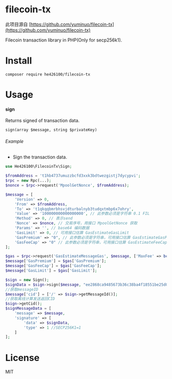 # filecoin-tx 
此项目源自 [https://github.com/yuminuo/filecoin-tx](https://github.com/yuminuo/filecoin-tx)

Filecoin transaction library in PHP(Only for secp256k1).

# Install

```
composer require he426100/filecoin-tx
```

# Usage

#### sign

Returns signed of transaction data.

`sign(array $message, string $privateKey)`

###### Example

* Sign the transaction data.

```php
use He426100\FilecoinTx\Sign;

$fromAddress = 't1hb4737umuzzbcfd3xxk3bdtwezgistj7dycypvi';
$rpc = new Rpc(...);
$nonce = $rpc->request('MpoolGetNonce', $fromAddress);

$message = [
    'Version' => 0,
    'From' => $fromAddress,
    'To' => 't1qkqqbmrbhsvjdturbalnyb3tudqxtmbp6x7ohry',
    'Value' => '100000000000000000', // 此参数必须是字符串 0.1 FIL
    'Method' => 0, // 表示send
    'Nonce' => $nonce, // 交易序号，用接口 MpoolGetNonce 获取
    'Params' => '', // base64 编码数据
    'GasLimit' => 0, // 可用接口估算 GasEstimateGasLimit
    'GasPremium' => "0", // 此参数必须是字符串，可用接口估算 GasEstimateGasPremium
    'GasFeeCap' => "0" // 此参数必须是字符串，可用接口估算 GasEstimateFeeCap
];

$gas = $rpc->request('GasEstimateMessageGas', $message, ['MaxFee' => bcmul('0.1', bcpow(10, 18))], null);
$message['GasPremium'] = $gas['GasPremium'];
$message['GasFeeCap'] = $gas['GasFeeCap'];
$message['GasLimit'] = $gas['GasLimit'];

$sign = new Sign();
$signData = $sign->sign($message, "ee2868ca9485673b36c38ba4f18551be25d08dd9be9bd24c44cd626b37cadae4");
//获取messageID
$message['cid'] = ['/' => $sign->getMessageId()];
//获取离线计算发送返回CID
$sign->getCid();
$signMessageData = [
    'message' => $message,
    'signature' => [
        'data' => $signData,
        'type' => 1 //SECP256K1=1
    ]
];
```

# License
MIT
